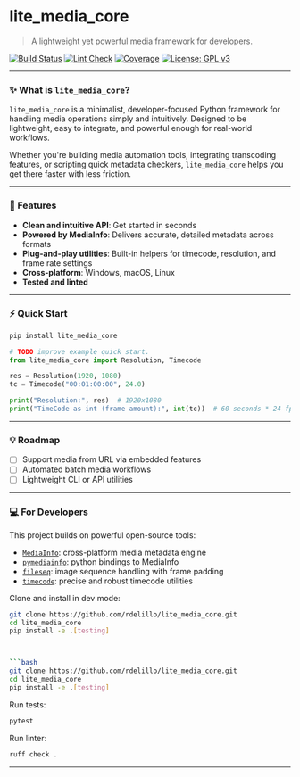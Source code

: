 # lite_media_core

> A lightweight yet powerful media framework for developers.

[![Build Status](https://github.com/rdelillo/lite_media_core/actions/workflows/run_tests.yml/badge.svg)](https://github.com/rdelillo/lite_media_core/actions/workflows/run_tests.yml)
[![Lint Check](https://github.com/rdelillo/lite_media_core/actions/workflows/ruff.yml/badge.svg)](https://github.com/rdelillo/lite_media_core/actions/workflows/ruff.yml)
[![Coverage](https://codecov.io/gh/rdelillo/lite_media_core/branch/main/graph/badge.svg)](https://codecov.io/gh/rdelillo/lite_media_core)
[![License: GPL v3](https://img.shields.io/badge/License-GPLv3-blue.svg)](https://www.gnu.org/licenses/gpl-3.0)

---

### ✨ What is `lite_media_core`?

`lite_media_core` is a minimalist, developer-focused Python framework for handling media operations simply and intuitively. Designed to be lightweight, easy to integrate, and powerful enough for real-world workflows.

Whether you're building media automation tools, integrating transcoding features, or scripting quick metadata checkers, `lite_media_core` helps you get there faster with less friction.

---

### 🌟 Features

- **Clean and intuitive API**: Get started in seconds
- **Powered by MediaInfo**: Delivers accurate, detailed metadata across formats
- **Plug-and-play utilities**: Built-in helpers for timecode, resolution, and frame rate settings
- **Cross-platform**: Windows, macOS, Linux
- **Tested and linted**

---

### ⚡ Quick Start

```bash
pip install lite_media_core
```

```python
# TODO improve example quick start.
from lite_media_core import Resolution, Timecode

res = Resolution(1920, 1080)
tc = Timecode("00:01:00:00", 24.0)

print("Resolution:", res)  # 1920x1080
print("TimeCode as int (frame amount):", int(tc))  # 60 seconds * 24 fps = 1440
```

---

### 💡 Roadmap

- [ ] Support media from URL via embedded features
- [ ] Automated batch media workflows
- [ ] Lightweight CLI or API utilities

---


### 💻 For Developers


This project builds on powerful open-source tools:

* [`MediaInfo`](https://mediaarea.net/en/MediaInfo): cross-platform media metadata engine
* [`pymediainfo`](https://github.com/sbraz/pymediainfo): python bindings to MediaInfo
* [`fileseq`](https://github.com/justinfx/fileseq): image sequence handling with frame padding
* [`timecode`](https://github.com/eoyilmaz/timecode): precise and robust timecode utilities

Clone and install in dev mode:

```bash
git clone https://github.com/rdelillo/lite_media_core.git
cd lite_media_core
pip install -e .[testing]



```bash
git clone https://github.com/rdelillo/lite_media_core.git
cd lite_media_core
pip install -e .[testing]
```

Run tests:
```bash
pytest
```

Run linter:
```bash
ruff check .
```

---



